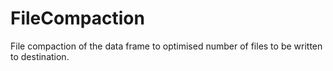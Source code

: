 # FileCompaction
File compaction of the data frame to optimised number of files to be written to destination.
